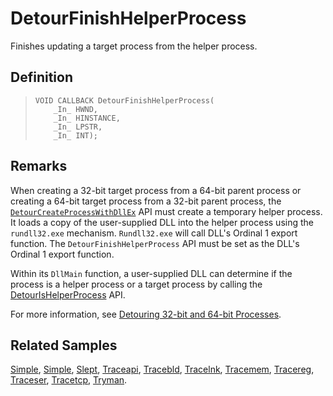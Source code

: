 DetourFinishHelperProcess
=========================

Finishes updating a target process from the helper process.

Definition
----------

>     VOID CALLBACK DetourFinishHelperProcess(
>         _In_ HWND,
>         _In_ HINSTANCE,
>         _In_ LPSTR,
>         _In_ INT);

Remarks
-------

When creating a 32-bit target process from a 64-bit parent process or
creating a 64-bit target process from a 32-bit parent process, the
[`DetourCreateProcessWithDllEx`](DetourCreateProcessWithDllEx)
API must create a temporary helper process. It loads a copy of the
user-supplied DLL into the helper process using the `rundll32.exe`
mechanism. `Rundll32.exe` will call DLL's Ordinal 1 export function. The
`DetourFinishHelperProcess` API must be set as the DLL's Ordinal 1
export function.

Within its `DllMain` function, a user-supplied DLL can determine if the
process is a helper process or a target process by calling the
[DetourIsHelperProcess](DetourIsHelperProcess) API.

For more information, see [Detouring 32-bit and 64-bit
Processes](OverviewHelpers).

Related Samples
---------------

[Simple](SampleFindFunc), [Simple](SampleSimple),
[Slept](SampleSlept), [Traceapi](SampleTraceapi),
[Tracebld](SampleTracebld), [Tracelnk](SampleTracelnk),
[Tracemem](SampleTracemem), [Tracereg](SampleTracereg),
[Traceser](SampleTraceser), [Tracetcp](SampleTracetcp),
[Tryman](SampleTryman).
